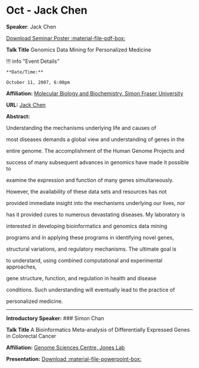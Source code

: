 # Oct - Jack Chen

**Speaker**: Jack Chen

[Download Seminar Poster :material-file-pdf-box:](https://drive.google.com/file/d/1NKFNI8ImcwV0MHfKm1t1SR55XFoUomsz/view?usp=sharing)

**Talk Title** Genomics Data Mining for Personalized Medicine

!!! info "Event Details"
    
    
    **Date/Time:**
    
    October 11, 2007, 6:00pm

**Affiliation:** [Molecular Biology and Biochemistry, Simon Fraser University](http://www.sfu.ca/mbb/)

**URL:** [Jack Chen](http://www.sfu.ca/~chenn/)

**Abstract:**

Understanding the mechanisms underlying life and causes of

most diseases demands a global view and understanding of genes in the

entire genome. The accomplishment of the Human Genome Projects and

success of many subsequent advances in genomics have made it possible to

examine the expression and function of many genes simultaneously.

However, the availability of these data sets and resources has not

provided immediate insight into the mechanisms underlying our lives, nor

has it provided cures to numerous devastating diseases. My laboratory is

interested in developing bioinformatics and genomics data mining

programs and in applying these programs in identifying novel genes,

structural variations, and regulatory mechanisms. The ultimate goal is

to understand, using combined computational and experimental approaches,

gene structure, function, and regulation in health and disease

conditions. Such understanding will eventually lead to the practice of

personalized medicine.

---

**Introductory Speaker:** ### Simon Chan

**Talk Title** A Bioinformatics Meta-analysis of Differentially Expressed Genes in Colorectal Cancer

**Affiliation:** [Genome Sciences Centre, Jones Lab](http://www.bcgsc.ca/)

**Presentation:** [Download :material-file-powerpoint-box:](https://drive.google.com/file/d/1McOqVehU9GKsxNzIc7YwREf9NlyYCTmi/view?usp=sharing)

